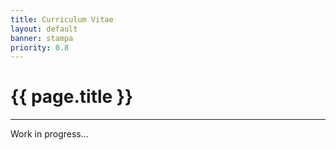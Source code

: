 ```yaml
---
title: Curriculum Vitae
layout: default
banner: stampa
priority: 0.8
---
```


{{ page.title }}
================
---

Work in progress...

